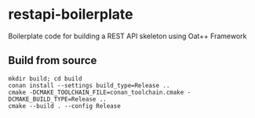 # restapi-boilerplate
Boilerplate code for building a REST API skeleton using Oat++ Framework

## Build from source
```
mkdir build; cd build
conan install --settings build_type=Release ..
cmake -DCMAKE_TOOLCHAIN_FILE=conan_toolchain.cmake -DCMAKE_BUILD_TYPE=Release ..
cmake --build . --config Release
```
